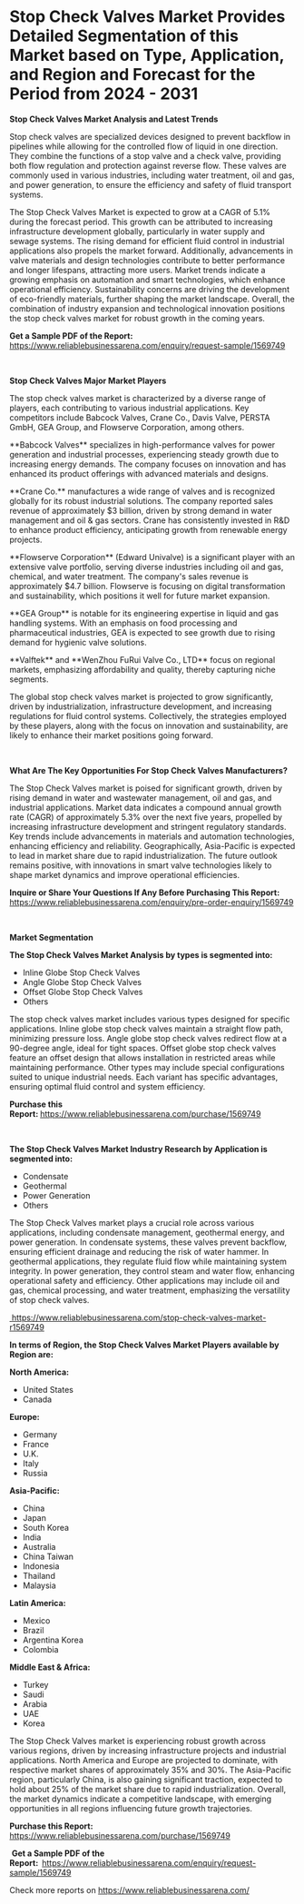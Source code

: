 <p><h1>Stop Check Valves Market Provides Detailed Segmentation of this Market based on Type, Application, and Region and Forecast for the Period from 2024 - 2031</h1></p><p><strong>Stop Check Valves Market Analysis and Latest Trends</strong></p>
<p><p>Stop check valves are specialized devices designed to prevent backflow in pipelines while allowing for the controlled flow of liquid in one direction. They combine the functions of a stop valve and a check valve, providing both flow regulation and protection against reverse flow. These valves are commonly used in various industries, including water treatment, oil and gas, and power generation, to ensure the efficiency and safety of fluid transport systems.</p><p>The Stop Check Valves Market is expected to grow at a CAGR of 5.1% during the forecast period. This growth can be attributed to increasing infrastructure development globally, particularly in water supply and sewage systems. The rising demand for efficient fluid control in industrial applications also propels the market forward. Additionally, advancements in valve materials and design technologies contribute to better performance and longer lifespans, attracting more users. Market trends indicate a growing emphasis on automation and smart technologies, which enhance operational efficiency. Sustainability concerns are driving the development of eco-friendly materials, further shaping the market landscape. Overall, the combination of industry expansion and technological innovation positions the stop check valves market for robust growth in the coming years.</p></p>
<p><strong>Get a Sample PDF of the Report:&nbsp;</strong> <a href="https://www.reliablebusinessarena.com/enquiry/request-sample/1569749?utm_campaign=1891&utm_medium=2&utm_source=Github&utm_content=ia&utm_term=29122024&utm_id=stop-check-valves">https://www.reliablebusinessarena.com/enquiry/request-sample/1569749</a></p>
<p>&nbsp;</p>
<p><strong>Stop Check Valves Major Market Players</strong></p>
<p><p>The stop check valves market is characterized by a diverse range of players, each contributing to various industrial applications. Key competitors include Babcock Valves, Crane Co., Davis Valve, PERSTA GmbH, GEA Group, and Flowserve Corporation, among others.</p><p>**Babcock Valves** specializes in high-performance valves for power generation and industrial processes, experiencing steady growth due to increasing energy demands. The company focuses on innovation and has enhanced its product offerings with advanced materials and designs.</p><p>**Crane Co.** manufactures a wide range of valves and is recognized globally for its robust industrial solutions. The company reported sales revenue of approximately $3 billion, driven by strong demand in water management and oil & gas sectors. Crane has consistently invested in R&D to enhance product efficiency, anticipating growth from renewable energy projects.</p><p>**Flowserve Corporation** (Edward Univalve) is a significant player with an extensive valve portfolio, serving diverse industries including oil and gas, chemical, and water treatment. The company's sales revenue is approximately $4.7 billion. Flowserve is focusing on digital transformation and sustainability, which positions it well for future market expansion.</p><p>**GEA Group** is notable for its engineering expertise in liquid and gas handling systems. With an emphasis on food processing and pharmaceutical industries, GEA is expected to see growth due to rising demand for hygienic valve solutions. </p><p>**Valftek** and **WenZhou FuRui Valve Co., LTD** focus on regional markets, emphasizing affordability and quality, thereby capturing niche segments.</p><p>The global stop check valves market is projected to grow significantly, driven by industrialization, infrastructure development, and increasing regulations for fluid control systems. Collectively, the strategies employed by these players, along with the focus on innovation and sustainability, are likely to enhance their market positions going forward.</p></p>
<p>&nbsp;</p>
<p><strong>What Are The Key Opportunities For Stop Check Valves Manufacturers?</strong></p>
<p><p>The Stop Check Valves market is poised for significant growth, driven by rising demand in water and wastewater management, oil and gas, and industrial applications. Market data indicates a compound annual growth rate (CAGR) of approximately 5.3% over the next five years, propelled by increasing infrastructure development and stringent regulatory standards. Key trends include advancements in materials and automation technologies, enhancing efficiency and reliability. Geographically, Asia-Pacific is expected to lead in market share due to rapid industrialization. The future outlook remains positive, with innovations in smart valve technologies likely to shape market dynamics and improve operational efficiencies.</p></p>
<p><strong>Inquire or Share Your Questions If Any Before Purchasing This Report:</strong> <a href="https://www.reliablebusinessarena.com/enquiry/pre-order-enquiry/1569749?utm_campaign=1891&utm_medium=2&utm_source=Github&utm_content=ia&utm_term=29122024&utm_id=stop-check-valves">https://www.reliablebusinessarena.com/enquiry/pre-order-enquiry/1569749</a></p>
<p>&nbsp;</p>
<p><strong>Market Segmentation</strong></p>
<p><strong>The Stop Check Valves Market Analysis by types is segmented into:</strong></p>
<p><ul><li>Inline Globe Stop Check Valves</li><li>Angle Globe Stop Check Valves</li><li>Offset Globe Stop Check Valves</li><li>Others</li></ul></p>
<p><p>The stop check valves market includes various types designed for specific applications. Inline globe stop check valves maintain a straight flow path, minimizing pressure loss. Angle globe stop check valves redirect flow at a 90-degree angle, ideal for tight spaces. Offset globe stop check valves feature an offset design that allows installation in restricted areas while maintaining performance. Other types may include special configurations suited to unique industrial needs. Each variant has specific advantages, ensuring optimal fluid control and system efficiency.</p></p>
<p><strong>Purchase this Report:&nbsp;</strong><a href="https://www.reliablebusinessarena.com/purchase/1569749?utm_campaign=1891&utm_medium=2&utm_source=Github&utm_content=ia&utm_term=29122024&utm_id=stop-check-valves">https://www.reliablebusinessarena.com/purchase/1569749</a></p>
<p>&nbsp;</p>
<p><strong>The Stop Check Valves Market Industry Research by Application is segmented into:</strong></p>
<p><ul><li>Condensate</li><li>Geothermal</li><li>Power Generation</li><li>Others</li></ul></p>
<p><p>The Stop Check Valves market plays a crucial role across various applications, including condensate management, geothermal energy, and power generation. In condensate systems, these valves prevent backflow, ensuring efficient drainage and reducing the risk of water hammer. In geothermal applications, they regulate fluid flow while maintaining system integrity. In power generation, they control steam and water flow, enhancing operational safety and efficiency. Other applications may include oil and gas, chemical processing, and water treatment, emphasizing the versatility of stop check valves.</p></p>
<p><a href="https://www.reliablebusinessarena.com/stop-check-valves-market-r1569749?utm_campaign=1891&utm_medium=2&utm_source=Github&utm_content=ia&utm_term=29122024&utm_id=stop-check-valves">&nbsp;https://www.reliablebusinessarena.com/stop-check-valves-market-r1569749</a></p>
<p><strong>In terms of Region, the Stop Check Valves Market Players available by Region are:</strong></p>
<p>
    <p> <strong> North America: </strong>
        <ul>
            <li>United States</li>
            <li>Canada</li>
        </ul>
        </p> 
    <p> <strong> Europe: </strong>
        <ul>
            <li>Germany</li>
            <li>France</li>
            <li>U.K.</li>
            <li>Italy</li>
            <li>Russia</li>
        </ul>
        </p> 
    <p> <strong> Asia-Pacific: </strong>
        <ul>
            <li>China</li>
            <li>Japan</li>
            <li>South Korea</li>
            <li>India</li>
            <li>Australia</li>
            <li>China Taiwan</li>
            <li>Indonesia</li>
            <li>Thailand</li>
            <li>Malaysia</li>
        </ul>
        </p> 
    <p> <strong> Latin America: </strong>
        <ul>
            <li>Mexico</li>
            <li>Brazil</li>
            <li>Argentina Korea</li>
            <li>Colombia</li>
        </ul>
        </p> 
    <p> <strong> Middle East & Africa: </strong>
        <ul>
            <li>Turkey</li>
            <li>Saudi</li>
            <li>Arabia</li>
            <li>UAE</li>
            <li>Korea</li>
        </ul>
    </p>
    </p>
<p><p>The Stop Check Valves market is experiencing robust growth across various regions, driven by increasing infrastructure projects and industrial applications. North America and Europe are projected to dominate, with respective market shares of approximately 35% and 30%. The Asia-Pacific region, particularly China, is also gaining significant traction, expected to hold about 25% of the market share due to rapid industrialization. Overall, the market dynamics indicate a competitive landscape, with emerging opportunities in all regions influencing future growth trajectories.</p></p>
<p><strong>Purchase this Report: </strong><a href="https://www.reliablebusinessarena.com/purchase/1569749?utm_campaign=1891&utm_medium=2&utm_source=Github&utm_content=ia&utm_term=29122024&utm_id=stop-check-valves">https://www.reliablebusinessarena.com/purchase/1569749</a></p>
<p>&nbsp;<strong>Get a Sample PDF of the Report:&nbsp;&nbsp;</strong><a href="https://www.reliablebusinessarena.com/enquiry/request-sample/1569749?utm_campaign=1891&utm_medium=2&utm_source=Github&utm_content=ia&utm_term=29122024&utm_id=stop-check-valves">https://www.reliablebusinessarena.com/enquiry/request-sample/1569749</a></p>
<p><strong></strong></p>
<p>Check more reports on <a href="https://www.reliablebusinessarena.com/?utm_campaign=1891&utm_medium=2&utm_source=Github&utm_content=ia&utm_term=29122024&utm_id=stop-check-valves">https://www.reliablebusinessarena.com/</a></p>